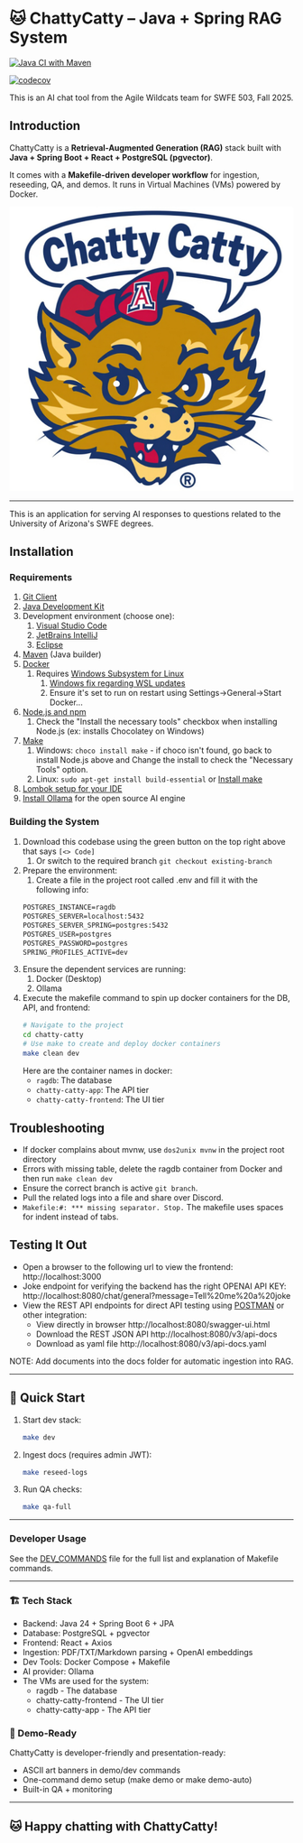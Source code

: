 # 🐱 ChattyCatty – Java + Spring RAG System

[![Java CI with Maven](https://github.com/agile-wildcats-082025503/chatty-catty/actions/workflows/tests.yml/badge.svg)](https://github.com/agile-wildcats-082025503/chatty-catty/actions/workflows/tests.yml)

[![codecov](https://codecov.io/gh/your-org/chattycatty/branch/main/graph/badge.svg)](https://codecov.io/gh/your-org/chattycatty)

This is an AI chat tool from the Agile Wildcats team for SWFE 503, Fall 2025.

## Introduction

ChattyCatty is a **Retrieval-Augmented Generation (RAG)** stack built with **Java + Spring Boot + React + PostgreSQL (pgvector)**.

It comes with a **Makefile-driven developer workflow** for ingestion, reseeding, QA, and demos.
It runs in Virtual Machines (VMs) powered by Docker.

![UofA Women's Wildcat mascot saying Chatty Catty](frontend/public/chatty-catty-logo.jpg)

---

This is an application for serving AI responses to questions related to the University of Arizona's SWFE degrees. 

## Installation

### Requirements

1. [Git Client](http://git-scm.com)
2. [Java Development Kit](https://www.oracle.com/java/technologies/downloads/)
3. Development environment (choose one):
    1. [Visual Studio Code](https://code.visualstudio.com/download)
    2. [JetBrains IntelliJ](https://www.jetbrains.com/idea/download)
    3. [Eclipse](https://www.eclipse.org/downloads/)
4. [Maven](https://maven.apache.org/download.cgi?) (Java builder)
5. [Docker](https://www.docker.com/products/docker-desktop/)
    1. Requires [Windows Subsystem for Linux](https://learn.microsoft.com/en-us/windows/wsl/install)
        1. [Windows fix regarding WSL updates](https://stackoverflow.com/questions/76479583/docker-desktop-requires-a-newer-wsl-kernel-version)
        2. Ensure it's set to run on restart using Settings->General->Start Docker...
6. [Node.js and npm](https://www.geeksforgeeks.org/node-js/how-to-download-and-install-node-js-and-npm/)
   1. Check the "Install the necessary tools" checkbox when installing Node.js (ex: installs Chocolatey on Windows)
7. [Make](https://medium.com/@divyeshpal07/mastering-gnu-make-and-makefiles-the-developers-guide-22df3b97cc0d)
   1. Windows: `choco install make` - if choco isn't found, go back to install Node.js above and Change the install to check the "Necessary Tools" option.
   2. Linux: `sudo apt-get install build-essential` or [Install make](https://linuxvox.com/blog/install-make-linux/)
8. [Lombok setup for your IDE](https://projectlombok.org/setup/)
9. [Install Ollama](https://ollama.com/download) for the open source AI engine

### Building the System
1. Download this codebase using the green button on the top right above that says `[<> Code]`
   1. Or switch to the required branch `git checkout existing-branch` 
2. Prepare the environment:
   1. Create a file in the project root called .env and fill it with the following info:
   ```
   POSTGRES_INSTANCE=ragdb
   POSTGRES_SERVER=localhost:5432
   POSTGRES_SERVER_SPRING=postgres:5432
   POSTGRES_USER=postgres
   POSTGRES_PASSWORD=postgres
   SPRING_PROFILES_ACTIVE=dev
   ```
3. Ensure the dependent services are running:
   1. Docker (Desktop)
   2. Ollama
4. Execute the makefile command to spin up docker containers for the DB, API, and frontend:
   ```bash
   # Navigate to the project
   cd chatty-catty
   # Use make to create and deploy docker containers
   make clean dev
   ```
   Here are the container names in docker:
   * `ragdb`: The database
   * `chatty-catty-app`: The API tier
   * `chatty-catty-frontend`: The UI tier

## Troubleshooting

* If docker complains about mvnw, use `dos2unix mvnw` in the project root directory
* Errors with missing table, delete the ragdb container from Docker and then run `make clean dev`
* Ensure the correct branch is active `git branch`.
* Pull the related logs into a file and share over Discord.
* `Makefile:#: *** missing separator. Stop.` The makefile uses spaces for indent instead of tabs.

## Testing It Out
* Open a browser to the following url to view the frontend: http://localhost:3000
* Joke endpoint for verifying the backend has the right OPENAI API KEY: http://localhost:8080/chat/general?message=Tell%20me%20a%20joke
* View the REST API endpoints for direct API testing using [POSTMAN](https://learning.postman.com/docs/getting-started/overview/) or other integration:
  * View directly in browser http://localhost:8080/swagger-ui.html
  * Download the REST JSON API http://localhost:8080/v3/api-docs
  * Download as yaml file http://localhost:8080/v3/api-docs.yaml

NOTE: Add documents into the docs folder for automatic ingestion into RAG.

---

## 🚀 Quick Start

1. Start dev stack:
   ```bash
   make dev
   ```
2. Ingest docs (requires admin JWT):
   ```bash
   make reseed-logs
   ```
5. Run QA checks:
   ```bash
   make qa-full
   ```

---
### Developer Usage

See the [DEV_COMMANDS](DEV-COMMANDS.md) file for the full list and explanation of Makefile commands.

---

### 🏗️ Tech Stack
* Backend: Java 24 + Spring Boot 6 + JPA
* Database: PostgreSQL + pgvector
* Frontend: React + Axios
* Ingestion: PDF/TXT/Markdown parsing + OpenAI embeddings
* Dev Tools: Docker Compose + Makefile
* AI provider: Ollama
* The VMs are used for the system:
  * ragdb - The database
  * chatty-catty-frontend - The UI tier
  * chatty-catty-app - The API tier

### 🎉 Demo-Ready
ChattyCatty is developer-friendly and presentation-ready:

* ASCII art banners in demo/dev commands
* One-command demo setup (make demo or make demo-auto)
* Built-in QA + monitoring

---

## 🐱 Happy chatting with ChattyCatty!